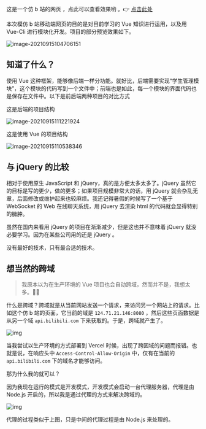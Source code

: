 这是一个仿 b 站的网页 ，点此可以查看效果哟 。👉 [点击此处](http://124.71.21.146:8080/)

本次模仿 b 站移动端网页的目的是对目前学习的 Vue 知识进行运用，以及用 Vue-Cli 进行模块化开发。项目的部分预览效果如下。

![image-20210915104706151](https://www.bestguo.top/journal/imitate-bilibili/image-20210915104706151.png)

## 知道了什么？

使用 Vue 这种框架，能够像后端一样分功能。就好比，后端需要实现“学生管理模块”，这个模块的代码写到一个文件中；前端也是如此，每一个模块的界面代码也是保存在文件中。以下是前后端两种项目的对比方式

这是后端的项目结构

![image-20210915111221924](https://www.bestguo.top/journal/imitate-bilibili/image-20210915111221924.png)

这是使用 Vue 的项目结构

![image-20210915110538346](https://www.bestguo.top/journal/imitate-bilibili/image-20210915110538346.png)

## 与 jQuery 的比较

相对于使用原生 JavaScript 和 jQuery，真的是方便太多太多了。jQuery 虽然它的目标是写的更少，做的更多；如果项目规模非常大的话，用 jQuery 就会杂乱无章，后面修改或维护起来也较麻烦。我还记得暑假的时候写了一个基于 WebSocket 的 Web 在线聊天系统，用 jQuery 去渲染 html 的代码就会显得特别的臃肿。

虽然在国内来看用 jQuery 的项目在渐渐减少，但是这也并不意味着 jQuery 就没必要学习。因为在某些公司用的还是 jQuery 。

没有最好的技术，只有最合适的技术。

## 想当然的跨域

> 我原本以为在生产环境的 Vue 项目也会自动跨域，然而并不是，我想太多。🤥🤥

什么是跨域？跨域就是从当前网站发送一个请求，来访问另一个网站上的请求。比如这个仿 b 站的页面，它当前的域是 `124.71.21.146:8080` ，然后这些页面数据是从另一个域 `api.bilibili.com` 下来获取的。于是，跨域就产生了。

![img](https://www.bestguo.top/journal/imitate-bilibili/cross-domain1.jpg)

当我尝试以生产环境的方式部署到 Vercel 时候，出现了跨因域的问题而报错。也就是说，在响应头中 `Access-Control-Allow-Origin` 中，仅有在当前的 `api.bilibili.com` 下的域名才能够访问。

那为什么我的就可以？

因为我现在运行的模式是开发模式，开发模式会启动一台代理服务器，代理是由 Node.js 开启的，所以我是通过代理的方式来解决跨域的。

![img](https://www.bestguo.top/journal/imitate-bilibili/2F25278837-1313a0937d77524e.png)

代理的过程类似于上图，只是中间的代理过程是由 Node.js 来处理的。